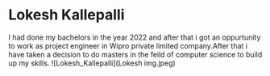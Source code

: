 # Lokesh Kallepalli
I had done my bachelors in the year 2022 and after that i got an oppurtunity to work as project engineer in Wipro private limited company.After that i have taken a decision to do masters in the feild of computer science to build up my skills.
![Lokesh_Kallepalli](Lokesh img.jpeg)